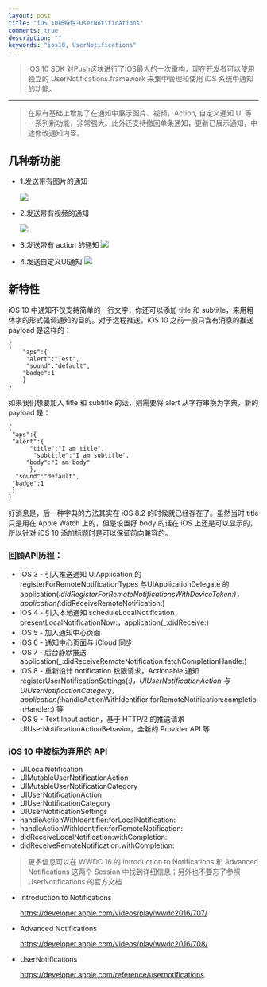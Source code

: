 ```yaml
---
layout: post
title: "iOS 10新特性-UserNotifications"
comments: true
description: ""
keywords: "ios10, UserNotifications"
---
```


> iOS 10 SDK 对Push这块进行了IOS最大的一次重构，现在开发者可以使用独立的 UserNotifications.framework 来集中管理和使用 iOS 系统中通知的功能。
***
> 在原有基础上增加了在通知中展示图片、视频，Action, 自定义通知 UI 等一系列新功能，非常强大。此外还支持撤回单条通知，更新已展示通知，中途修改通知内容。

## 几种新功能

* 1.发送带有图片的通知

  ![](http://ww4.sinaimg.cn/mw690/6314d064gw1f7ruekcduwj20gs0ooacl.jpg)

* 2.发送带有视频的通知

  ![](http://ww2.sinaimg.cn/mw690/6314d064gw1f7ruetb2n6j20eu0o0ade.jpg)
* 3.发送带有 action 的通知
  ![](http://ww2.sinaimg.cn/mw690/6314d064gw1f7ruezh74ej20r20p8ae3.jpg)

* 4.发送自定义UI通知
  ![](http://ww3.sinaimg.cn/mw690/6314d064gw1f7ruf7ib16j20f00o2dig.jpg)


## 新特性
 iOS 10 中通知不仅支持简单的一行文字，你还可以添加 title 和 subtitle，来用粗体字的形式强调通知的目的。对于远程推送，iOS 10 之前一般只含有消息的推送 payload 是这样的：


	{
  		"aps":{
   		 "alert":"Test",
   		 "sound":"default",
    	"badge":1
 		}
	}


如果我们想要加入 title 和 subtitle 的话，则需要将 alert 从字符串换为字典，新的 payload 是：


	{
 	 "aps":{
   	 "alert":{
    	  "title":"I am title",
   		   "subtitle":"I am subtitle",
 	     "body":"I am body"
  		  },
  	  "sound":"default",
   	 "badge":1
 	 }
	}


好消息是，后一种字典的方法其实在 iOS 8.2 的时候就已经存在了。虽然当时 title 只是用在 Apple Watch 上的，但是设置好 body 的话在 iOS 上还是可以显示的，所以针对 iOS 10 添加标题时是可以保证前向兼容的。

### 回顾API历程：

- iOS 3 - 引入推送通知 UIApplication 的 registerForRemoteNotificationTypes 与UIApplicationDelegate 的application(_:didRegisterForRemoteNotificationsWithDeviceToken:)，application(_:didReceiveRemoteNotification:)
- iOS 4 - 引入本地通知 scheduleLocalNotification，presentLocalNotificationNow:，application(_:didReceive:)
- iOS 5 - 加入通知中心页面
- iOS 6 - 通知中心页面与 iCloud 同步
- iOS 7 - 后台静默推送 application(_:didReceiveRemoteNotification:fetchCompletionHandle:)
- iOS 8 - 重新设计 notification 权限请求，Actionable 通知registerUserNotificationSettings(_:)，UIUserNotificationAction 与UIUserNotificationCategory，application(_:handleActionWithIdentifier:forRemoteNotification:completionHandler:) 等
- iOS 9 - Text Input action，基于 HTTP/2 的推送请求 UIUserNotificationActionBehavior，全新的 Provider API 等

### iOS 10 中被标为弃用的 API

- UILocalNotification
- UIMutableUserNotificationAction
- UIMutableUserNotificationCategory
- UIUserNotificationAction
- UIUserNotificationCategory
- UIUserNotificationSettings
- handleActionWithIdentifier:forLocalNotification:
- handleActionWithIdentifier:forRemoteNotification:
- didReceiveLocalNotification:withCompletion:
- didReceiveRemoteNotification:withCompletion:

> 更多信息可以在 WWDC 16 的 Introduction to Notifications 和 Advanced Notifications 这两个 Session 中找到详细信息；另外也不要忘了参照 UserNotifications 的官方文档

* Introduction to Notifications

	<https://developer.apple.com/videos/play/wwdc2016/707/>

* Advanced Notifications

	<https://developer.apple.com/videos/play/wwdc2016/708/>

* UserNotifications

	<https://developer.apple.com/reference/usernotifications>
